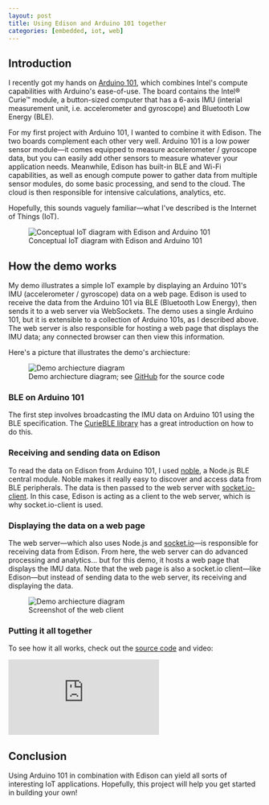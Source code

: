 ```yaml
---
layout: post
title: Using Edison and Arduino 101 together
categories: [embedded, iot, web]
---
```


## Introduction

I recently got my hands on [Arduino 101](https://www-ssl.intel.com/content/www/us/en/do-it-yourself/arduino-101.html), which combines Intel's compute capabilities with Arduino's ease-of-use. The board contains the Intel® Curie™ module, a button-sized computer that has a 6-axis IMU (interial measurement unit, i.e. accelerometer and gyroscope) and Bluetooth Low Energy (BLE).

For my first project with Arduino 101, I wanted to combine it with Edison. The two boards complement each other very well. Arduino 101 is a low power sensor module&mdash;it comes equipped to measure accelerometer / gyroscope data, but you can easily add other sensors to measure whatever your application needs. Meanwhile, Edison has built-in BLE and Wi-Fi capabilities, as well as enough compute power to gather data from multiple sensor modules, do some basic processing, and send to the cloud. The cloud is then responsible for intensive calculations, analytics, etc.

Hopefully, this sounds vaguely familiar&mdash;what I've described is the Internet of Things (IoT).

<figure class="figure">
  <img class="figure-img img-fluid border rounded" src="https://media.githubusercontent.com/media/estherjk/estherjk.github.io/master/assets/img/edison/edison-arduino101-iot-conceptual.png" alt="Conceptual IoT diagram with Edison and Arduino 101">
  <figcaption class="figure-caption text-center">Conceptual IoT diagram with Edison and Arduino 101</figcaption>
</figure>

## How the demo works

My demo illustrates a simple IoT example by displaying an Arduino 101's IMU (accelerometer / gyroscope) data on a web page. Edison is used to receive the data from the Arduino 101 via BLE (Bluetooth Low Energy), then sends it to a web server via WebSockets. The demo uses a single Arduino 101, but it is extensible to a collection of Arduino 101s, as I described above. The web server is also responsible for hosting a web page that displays the IMU data; any connected browser can then view this information.

Here's a picture that illustrates the demo's archiecture:

<figure class="figure">
  <img class="figure-img img-fluid border rounded" src="https://raw.githubusercontent.com/estherjk/edison-arduino101-iot/master/images/edison-arduino101-iot.png" alt="Demo archiecture diagram">
  <figcaption class="figure-caption text-center">Demo archiecture diagram; see <a class="text-dark" href="https://github.com/estherjk/edison-arduino101-iot">GitHub</a> for the source code</figcaption>
</figure>

### BLE on Arduino 101

The first step involves broadcasting the IMU data on Arduino 101 using the BLE specification. The [CurieBLE library](https://www.arduino.cc/en/Reference/CurieBLE) has a great introduction on how to do this.

### Receiving and sending data on Edison

To read the data on Edison from Arduino 101, I used [noble](https://github.com/sandeepmistry/noble), a Node.js BLE central module. Noble makes it really easy to discover and access data from BLE peripherals. The data is then passed to the web server with [socket.io-client](https://github.com/socketio/socket.io-client). In this case, Edison is acting as a client to the web server, which is why socket.io-client is used.

### Displaying the data on a web page

The web server&mdash;which also uses Node.js and [socket.io](http://socket.io/)&mdash;is responsible for receiving data from Edison. From here, the web server can do advanced processing and analytics... but for this demo, it hosts a web page that displays the IMU data. Note that the web page is also a socket.io client&mdash;like Edison&mdash;but instead of sending data to the web server, its receiving and displaying the data.

<div class="row justify-content-center mb-3">
  <div class="col-sm-6">
    <figure class="figure">
      <img class="figure-img img-fluid border rounded" src="https://media.githubusercontent.com/media/estherjk/estherjk.github.io/master/assets/img/edison/edison-arduino101-iot-web-client.png" alt="Demo archiecture diagram">
      <figcaption class="figure-caption text-center">Screenshot of the web client</figcaption>
    </figure>
  </div>
</div>

### Putting it all together

To see how it all works, check out the [source code](https://github.com/estherjk/edison-arduino101-iot) and video:

<div class="mb-3">
  <div class="embed-responsive embed-responsive-16by9">
    <iframe class="embed-responsive-item" src="https://www.youtube.com/embed/NRZZRsqJQWY" frameborder="0" allowfullscreen=""></iframe>
  </div>
</div>

## Conclusion

Using Arduino 101 in combination with Edison can yield all sorts of interesting IoT applications. Hopefully, this project will help you get started in building your own!
